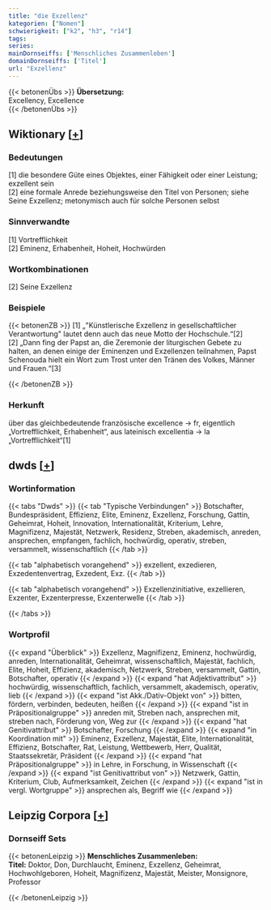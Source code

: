 ```yaml
---
title: "die Exzellenz"
kategorien: ["Nomen"]
schwierigkeit: ["k2", "h3", "r14"]
tags:
series:
mainDornseiffs: ['Menschliches Zusammenleben']
domainDornseiffs: ['Titel']
url: "Exzellenz"
---
```


{{< betonenÜbs >}}
**Übersetzung:**  
Excellency, Excellence  
{{< /betonenÜbs >}}

## Wiktionary [[+](https://de.wiktionary.org/wiki/Exzellenz)]

### Bedeutungen
[1] die besondere Güte eines Objektes, einer Fähigkeit oder einer Leistung; exzellent sein  
[2] eine formale Anrede beziehungsweise den Titel von Personen; siehe Seine Exzellenz; metonymisch auch für solche Personen selbst  

### Sinnverwandte
[1] Vortrefflichkeit  
[2] Eminenz, Erhabenheit, Hoheit, Hochwürden  

### Wortkombinationen
[2] Seine Exzellenz  

### Beispiele
{{< betonenZB >}}
[1] „"Künstlerische Exzellenz in gesellschaftlicher Verantwortung" lautet denn auch das neue Motto der Hochschule.“[2]  
[2] „Dann fing der Papst an, die Zeremonie der liturgischen Gebete zu halten, an denen einige der Eminenzen und Exzellenzen teilnahmen, Papst Schenouda hielt ein Wort zum Trost unter den Tränen des Volkes, Männer und Frauen.“[3]  

{{< /betonenZB >}}
### Herkunft
über das gleichbedeutende französische excellence → fr, eigentlich „Vortrefflichkeit, Erhabenheit“, aus lateinisch excellentia → la „Vortrefflichkeit“[1]  



## dwds [[+](https://www.dwds.de/wb/Exzellenz)]

### Wortinformation
{{< tabs "Dwds" >}}
{{< tab "Typische Verbindungen" >}}
Botschafter, Bundespräsident, Effizienz, Elite, Eminenz, Exzellenz, Forschung, Gattin, Geheimrat, Hoheit, Innovation, Internationalität, Kriterium, Lehre, Magnifizenz, Majestät, Netzwerk, Residenz, Streben, akademisch, anreden, ansprechen, empfangen, fachlich, hochwürdig, operativ, streben, versammelt, wissenschaftlich
{{< /tab >}}

{{< tab "alphabetisch vorangehend" >}}
exzellent, exzedieren, Exzedentenvertrag, Exzedent, Exz.
{{< /tab >}}

{{< tab "alphabetisch vorangehend" >}}
Exzellenzinitiative, exzellieren, Exzenter, Exzenterpresse, Exzenterwelle
{{< /tab >}}

{{< /tabs >}}

### Wortprofil
{{< expand "Überblick" >}} Exzellenz, Magnifizenz, Eminenz, hochwürdig, anreden, Internationalität, Geheimrat, wissenschaftlich, Majestät, fachlich, Elite, Hoheit, Effizienz, akademisch, Netzwerk, Streben, versammelt, Gattin, Botschafter, operativ {{< /expand >}}
{{< expand "hat Adjektivattribut" >}} hochwürdig, wissenschaftlich, fachlich, versammelt, akademisch, operativ, lieb {{< /expand >}}
{{< expand "ist Akk./Dativ-Objekt von" >}} bitten, fördern, verbinden, bedeuten, heißen {{< /expand >}}
{{< expand "ist in Präpositionalgruppe" >}} anreden mit, Streben nach, ansprechen mit, streben nach, Förderung von, Weg zur {{< /expand >}}
{{< expand "hat Genitivattribut" >}} Botschafter, Forschung {{< /expand >}}
{{< expand "in Koordination mit" >}} Eminenz, Exzellenz, Majestät, Elite, Internationalität, Effizienz, Botschafter, Rat, Leistung, Wettbewerb, Herr, Qualität, Staatssekretär, Präsident {{< /expand >}}
{{< expand "hat Präpositionalgruppe" >}} in Lehre, in Forschung, in Wissenschaft {{< /expand >}}
{{< expand "ist Genitivattribut von" >}} Netzwerk, Gattin, Kriterium, Club, Aufmerksamkeit, Zeichen {{< /expand >}}
{{< expand "ist in vergl. Wortgruppe" >}} ansprechen als, Begriff wie {{< /expand >}}

## Leipzig Corpora [[+](https://corpora.uni-leipzig.de/en/res?word=Exzellenz&corpusId=deu_newscrawl-public_2018)]

### Dornseiff Sets
{{< betonenLeipzig >}}
**Menschliches Zusammenleben:**  
**Titel:** Doktor, Don, Durchlaucht, Eminenz, Exzellenz, Geheimrat, Hochwohlgeboren, Hoheit, Magnifizenz, Majestät, Meister, Monsignore, Professor  

{{< /betonenLeipzig >}}
